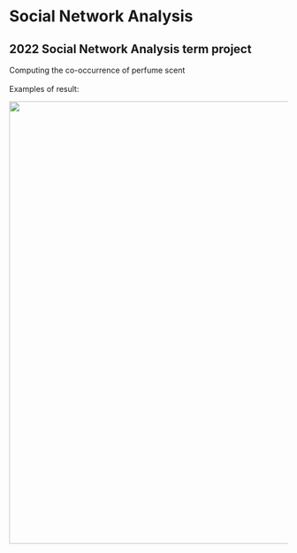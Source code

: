 # Social Network Analysis

## 2022 Social Network Analysis term project

Computing the co-occurrence of perfume scent
<br>
<br>
Examples of result:

<p align="center"><img src="https://github.com/zzioni/SNA/assets/106359887/0f9c858d-3f51-4355-b8be-e36fd44d6949"  width="800" style="margin:auto; display:block;"></p>
